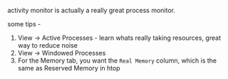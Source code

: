 activity monitor is actually a really great process monitor.

some tips -
1. View -> Active Processes - learn whats really taking resources, great way to reduce noise
2. View -> Windowed Processes
3. For the Memory tab, you want the `Real Memory` column, which is the same as Reserved Memory in htop